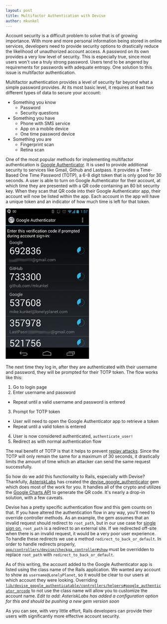 ```yaml
---
layout: post
title: Multifactor Authentication with Devise
author: mkunkel
---
```


Account security is a difficult problem to solve that is of growing importance. With more and more personal information being stored in online services, developers need to provide security options to drastically reduce the likelihood of unauthorized account access. A password on its own provides a very low level of security. This is especially true, since most users won't use a truly strong password. Users tend to be angered by requirements for passwords with adequate entropy. One solution to this issue is multifactor authentication.

Multifactor authentication provides a level of security far beyond what a simple password provides. At its most basic level, it requires at least two different types of data to secure your account:

* Something you know
  * Password
  * Security questions
* Something you have
  * Phone with SMS service
  * App on a mobile device
  * One time password device
* Something you are
  * Fingerprint scan
  * Retina scan

One of the most popular methods for implementing multifactor authentication is [Google Authenticator](http://code.google.com/p/google-authenticator). It is used to provide additional security to services like Gmail, Github and Lastpass. It provides a Time-Based One Time Password (TOTP), a 6-8 digit token that is only good for 30 seconds. A user is able to turn on Google Authenticator for their account, at which time they are presented with a QR code containing an 80 bit security key. When they scan that QR code into their Google Authenticator app, their account will now be listed within the app. Each account in the app will have a unique token and an indicator of how much time is left for that token.

![Google Authenticator app](/img/google_auth.png)

The next time they log in, after they are authenticated with their username and password, they will be prompted for their TOTP token. The flow works like this:

1. Go to login page
2. Enter username and password
  * Repeat until a valid username and password is entered
3. Prompt for TOTP token
  * User will need to open the Google Authenticator app to retrieve a token
  * Repeat until a valid token is entered
4. User is now considered authenticated, `authenticate_user!`
5. Redirect as with normal authentication flow

The real benefit of TOTP is that it helps to prevent [replay attacks](http://en.wikipedia.org/wiki/Replay_attack). Since the TOTP will only remain the same for a maximum of 30 seconds, it drastically limits the amount of time which an attacker can send the same request successfully.

So how do we add this functionality to Rails, especially with Devise? Thankfully, [AsteriskLabs](https://github.com/AsteriskLabs/) has created the [devise_google_authenticator](https://github.com/AsteriskLabs/devise_google_authenticator/) gem which does most of the work for you. It handles all of the crypto and utilizes the [Google Charts API](https://developers.google.com/chart/) to generate the QR code. It's nearly a drop-in solution, with a few caveats.

Devise has a pretty specific authentication flow and this gem counts on that. If you have altered the authentication flow in any way, you'll need to override controller methods. As an example, the gem assumes that an invalid request should redirect to `root_path`, but in our use case for [single sign on](https://auth.lonelyplanet.com), `root_path` is a redirect to an external site. If we redirected off-site when there is an invalid request, it would be a very poor user experience. To handle these redirects we use a method `redirect_to_back_or_default`. In order to handle redirects properly, [`app/controllers/devise/checkga_controller#show`](https://github.com/AsteriskLabs/devise_google_authenticator/blob/master/app/controllers/devise/checkga_controller.rb#L10) must be overridden to replace `root_path` with `redirect_to_back_or_default`.

As of this writing, the account added to the Google Authenticator app is listed using the class name of the Rails application. We wanted any account to show as `username@LonelyPlanet`, so it would be clear to our users at which account they were looking. Overriding [`lib/devise_google_authenticatable/controllers/helpers#google_authenticator_qrcode`](https://github.com/AsteriskLabs/devise_google_authenticator/blob/master/lib/devise_google_authenticatable/controllers/helpers.rb#L6) to not use the class name will allow you to customize the account name. <i>Edit to add: AsteriskLabs has added a configuration option for this and should be pushing a new gem version soon</i>

As you can see, with very little effort, Rails developers can provide their users with significantly more effective account security.
